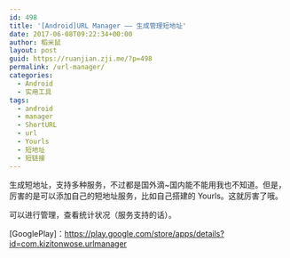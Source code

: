 ```yaml
---
id: 498
title: '[Android]URL Manager —— 生成管理短地址'
date: 2017-06-08T09:22:34+00:00
author: 稻米鼠
layout: post
guid: https://ruanjian.zji.me/?p=498
permalink: /url-manager/
categories:
  - Android
  - 实用工具
tags:
  - android
  - manager
  - ShortURL
  - url
  - Yourls
  - 短地址
  - 短链接
---
```

生成短地址，支持多种服务，不过都是国外滴~国内能不能用我也不知道。但是，厉害的是可以添加自己的短地址服务，比如自己搭建的 Yourls。这就厉害了哦。

可以进行管理，查看统计状况（服务支持的话）。

[GooglePlay]：<https://play.google.com/store/apps/details?id=com.kizitonwose.urlmanager>